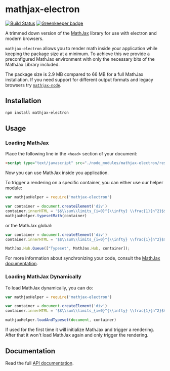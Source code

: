 # mathjax-electron

[![Build Status](https://travis-ci.org/nteract/mathjax-electron.svg?branch=master)](https://travis-ci.org/nteract/mathjax-electron) [![Greenkeeper badge](https://badges.greenkeeper.io/nteract/mathjax-electron.svg)](https://greenkeeper.io/)

A trimmed down version of the [MathJax](https://www.mathjax.org/) library for use with electron and modern browsers.

`mathjax-electron` allows you to render math inside your application while keeping the package size at a minimum. To achieve this we provide a preconfigured MathJax environment with only the necessary bits of the MathJax Library included.

The package size is 2.9 MB compared to 66 MB for a full MathJax installation. If you need support for different output formats and legacy browsers try [`mathjax-node`](https://github.com/mathjax/MathJax-node).

## Installation

```bash
npm install mathjax-electron
```

## Usage

### Loading MathJax

Place the following line in the `<head>` section of your document:
```html
<script type="text/javascript" src="./node_modules/mathjax-electron/resources/MathJax/MathJax.js?config=electron"></script>
```

Now you can use MathJax inside you application.

To trigger a rendering on a specific container, you can either use our helper module:
```javascript
var mathjaxHelper = require('mathjax-electron')

var container = document.createElement('div')
container.innerHTML = '$$\\sum\\limits_{i=0}^{\\infty} \\frac{1}{n^2}$$'
mathjaxHelper.typesetMath(container)
```
or the MathJax global:
```javascript
var container = document.createElement('div')
container.innerHTML = '$$\\sum\\limits_{i=0}^{\\infty} \\frac{1}{n^2}$$'

MathJax.Hub.Queue(["Typeset", MathJax.Hub, container]);
```
For more information about synchronizing your code, consult the [MathJax documentation](http://docs.mathjax.org/en/latest/advanced/synchronize.html).

### Loading MathJax Dynamically

To load MathJax dynamically, you can do:
```javascript
var mathjaxHelper = require('mathjax-electron')

var container = document.createElement('div')
container.innerHTML = '$$\\sum\\limits_{i=0}^{\\infty} \\frac{1}{n^2}$$'

mathjaxHelper.loadAndTypeset(document, container)
```

If used for the first time it will initialize MathJax and trigger a rendering. After that it won't load MathJax again and only trigger the rendering.

## Documentation
Read the full [API documentation](http://nteract.io/mathjax-electron/).
